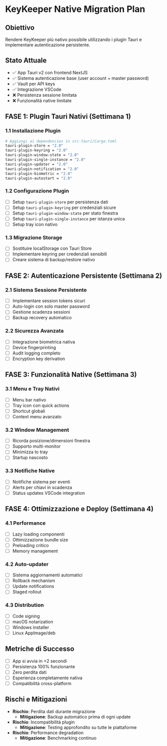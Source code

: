 # KeyKeeper Native Migration Plan

## Obiettivo
Rendere KeyKeeper più nativo possibile utilizzando i plugin Tauri e implementare autenticazione persistente.

## Stato Attuale
- ✅ App Tauri v2 con frontend NextJS
- ✅ Sistema autenticazione base (user account + master password)
- ✅ Vault per API keys
- ✅ Integrazione VSCode
- ❌ Persistenza sessione limitata
- ❌ Funzionalità native limitate

## FASE 1: Plugin Tauri Nativi (Settimana 1)

### 1.1 Installazione Plugin
```bash
# Aggiungi ai dependencies in src-tauri/Cargo.toml
tauri-plugin-store = "2.0"
tauri-plugin-keyring = "2.0"
tauri-plugin-window-state = "2.0"
tauri-plugin-single-instance = "2.0"
tauri-plugin-updater = "2.0"
tauri-plugin-notification = "2.0"
tauri-plugin-biometric = "2.0"
tauri-plugin-autostart = "2.0"
```

### 1.2 Configurazione Plugin
- [ ] Setup `tauri-plugin-store` per persistenza dati
- [ ] Setup `tauri-plugin-keyring` per credenziali sicure
- [ ] Setup `tauri-plugin-window-state` per stato finestra
- [ ] Setup `tauri-plugin-single-instance` per istanza unica
- [ ] Setup tray icon nativo

### 1.3 Migrazione Storage
- [ ] Sostituire localStorage con Tauri Store
- [ ] Implementare keyring per credenziali sensibili
- [ ] Creare sistema di backup/restore nativo

## FASE 2: Autenticazione Persistente (Settimana 2)

### 2.1 Sistema Sessione Persistente
- [ ] Implementare session tokens sicuri
- [ ] Auto-login con solo master password
- [ ] Gestione scadenza sessioni
- [ ] Backup recovery automatico

### 2.2 Sicurezza Avanzata
- [ ] Integrazione biometrica nativa
- [ ] Device fingerprinting
- [ ] Audit logging completo
- [ ] Encryption key derivation

## FASE 3: Funzionalità Native (Settimana 3)

### 3.1 Menu e Tray Nativi
- [ ] Menu bar nativo
- [ ] Tray icon con quick actions
- [ ] Shortcut globali
- [ ] Context menu avanzato

### 3.2 Window Management
- [ ] Ricorda posizione/dimensioni finestra
- [ ] Supporto multi-monitor
- [ ] Minimizza to tray
- [ ] Startup nascosto

### 3.3 Notifiche Native
- [ ] Notifiche sistema per eventi
- [ ] Alerts per chiavi in scadenza
- [ ] Status updates VSCode integration

## FASE 4: Ottimizzazione e Deploy (Settimana 4)

### 4.1 Performance
- [ ] Lazy loading componenti
- [ ] Ottimizzazione bundle size
- [ ] Preloading critico
- [ ] Memory management

### 4.2 Auto-updater
- [ ] Sistema aggiornamenti automatici
- [ ] Rollback mechanism
- [ ] Update notifications
- [ ] Staged rollout

### 4.3 Distribution
- [ ] Code signing
- [ ] macOS notarization
- [ ] Windows installer
- [ ] Linux AppImage/deb

## Metriche di Successo
- [ ] App si avvia in <2 secondi
- [ ] Persistenza 100% funzionante
- [ ] Zero perdita dati
- [ ] Esperienza completamente nativa
- [ ] Compatibilità cross-platform

## Rischi e Mitigazioni
- **Rischio**: Perdita dati durante migrazione
  - **Mitigazione**: Backup automatico prima di ogni update
- **Rischio**: Incompatibilità plugin
  - **Mitigazione**: Testing approfondito su tutte le piattaforme
- **Rischio**: Performance degradation
  - **Mitigazione**: Benchmarking continuo
